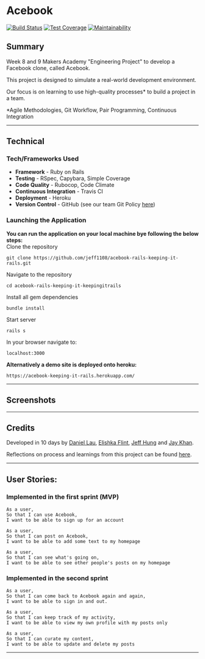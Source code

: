 # Acebook

[![Build Status](https://travis-ci.org/jeff1108/acebook-rails-keeping-it-rails.svg?branch=master)](https://travis-ci.org/jeff1108/acebook-rails-keeping-it-rails)
[![Test Coverage](https://api.codeclimate.com/v1/badges/ae07a7be6d0aaeeffa79/test_coverage)](https://codeclimate.com/github/jeff1108/acebook-rails-keeping-it-rails/test_coverage)
[![Maintainability](https://api.codeclimate.com/v1/badges/ae07a7be6d0aaeeffa79/maintainability)](https://codeclimate.com/github/jeff1108/acebook-rails-keeping-it-rails/maintainability)

## Summary

Week 8 and 9 Makers Academy "Engineering Project" to develop a Facebook clone, called Acebook.

This project is designed to simulate a real-world development environment.

Our focus is on learning to use high-quality processes* to build a project in a team.

*Agile Methodologies, Git Workflow, Pair Programming, Continuous Integration
___

## Technical

### Tech/Frameworks Used

- **Framework** - Ruby on Rails
- **Testing** - RSpec, Capybara, Simple Coverage
- **Code Quality** - Rubocop, Code Climate
- **Continuous Integration** - Travis CI
- **Deployment** - Heroku
- **Version Control** - GitHub (see our team Git Policy [here](https://hackmd.io/Rg0cJ_UoTSSHRF6SIgklnA?view))

### Launching the Application


__You can run the application on your local machine bye following the below steps:__  
Clone the repository
```
git clone https://github.com/jeff1108/acebook-rails-keeping-it-rails.git
```
Navigate to the repository
```
cd acebook-rails-keeping-it-keepingitrails
```

Install all gem dependencies
```
bundle install
```

Start server
```
rails s
```

In your browser navigate to:
```
localhost:3000
```

__Alternatively a demo site is deployed onto heroku:__
```
https://acebook-keeping-it-rails.herokuapp.com/
```
___

## Screenshots

____

## Credits

Developed in 10 days by [Daniel Lau](https://github.com/dct-lau17), [Elishka Flint](https://github.com/elishkaflint), [Jeff Hung](https://github.com/jeff1108) and [Jay Khan](https://github.com/neobay991).

Reflections on process and learnings from this project can be found [here](https://hackmd.io/-5Q6g-SnQqaELTfrZjOP0w?both).

___

## User Stories:

### Implemented in the first sprint (MVP)

```
As a user,
So that I can use Acebook,
I want to be able to sign up for an account
```
```
As a user,
So that I can post on Acebook,
I want to be able to add some text to my homepage
```
```
As a user,
So that I can see what's going on,
I want to be able to see other people's posts on my homepage
```

### Implemented in the second sprint

```
As a user,
So that I can come back to Acebook again and again,
I want to be able to sign in and out.
```
```
As a user,
So that I can keep track of my activity,
I want to be able to view my own profile with my posts only
```
```
As a user,
So that I can curate my content,
I want to be able to update and delete my posts
```
___
